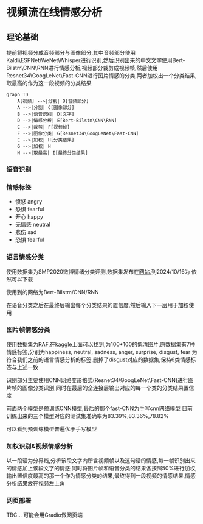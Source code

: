 # 视频流在线情感分析

## 理论基础

提前将视频分成音频部分与图像部分,其中音频部分使用Kaldi\ESPNet\WeNet\Whisper进行识别,然后识别出来的中文文字使用Bert-Bilstm\CNN\RNN进行情感分析,视频部分裁剪成视频帧,然后使用Resnet34\GoogLeNet\Fast-CNN进行图片情感的分类,两者加权出一个分类结果,取最高的作为这一段视频的分类结果	

```mermaid
graph TD
    A[视频] -->|分割| B[音频部分]
    A -->|分割| C[图像部分]
    B -->|语音识别| D[文字]
    D -->|情感分析| E[Bert-Bilstm\CNN\RNN]
    C -->|裁剪| F[视频帧]
    F -->|图像分类| G[Resnet34\GoogLeNet\Fast-CNN]
    E -->|加权| H[分类结果]
    G -->|加权| H
    H -->|取最高| I[最终分类结果]
```

### 语音识别


### 情感标签

- 愤怒 angry
- 恐惧 fearful
- 开心 happy
- 无情感 neutral
- 悲伤 sad
- 恐惧 fearful

### 语言情感分类

使用数据集为SMP2020微博情绪分类评测,数据集发布在[网站](https://smp2020ewect.github.io/),到2024/10/16为 依然可以下载

使用到的网络为Bert-Bilstm/CNN/RNN

在语音分类之后在最终层输出每个分类结果的置信度,然后输入下一层用于加权使用

### 图片帧情感分类

使用数据集为RAF,在[kaggle](https://www.kaggle.com/datasets/shuvoalok/raf-db-dataset/)上面可以找到,为100*100的低清图片,原数据集有7种情感标签,分别为happiness, neutral, sadness, anger, surprise, disgust, fear 为符合我们之前的语言情感分析的标签,删掉了disgust对应的数据集,保持6类情感标签与上述一致

识别部分主要使用CNN网络变形格式(Resnet34\GoogLeNet\Fast-CNN)进行图片帧的图像分类识别,同时在最后的全连接层输出对应的每一个类的分类结果置信度

前面两个模型是预训练CNN模型,最后的那个fast-CNN为手写cnn网络模型 目前训练出来的三个模型对应的测试集准确率为83.39%,83.36%,78.82%

可以看到预训练模型普遍优于手写模型

### 加权识别&视频情感分析

以一段话为分界线,分析该段文字内所含视频帧以及这句话的情感,每一帧识别出来的情感加上该段文字的情感,同时将图片帧和语音分类的结果各按照50%进行加权,输出置信度最高的那一个作为情感分类的结果,最终得到一段视频的情感结果,情感分析结果放在视频左上角

### 网页部署

TBC... 可能会用Gradio做网页端
